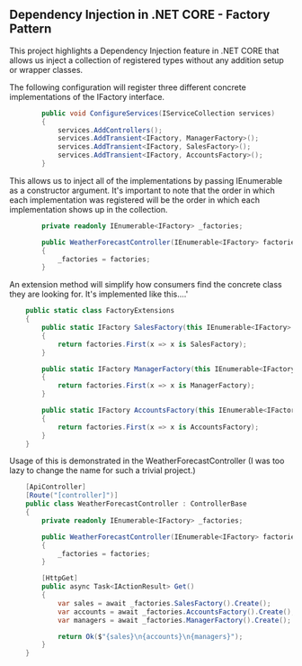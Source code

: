 ## Dependency Injection in .NET CORE - Factory Pattern

This project highlights a Dependency Injection feature in .NET CORE that allows us inject a collection of registered types without any addition setup or wrapper classes.

The following configuration will register three different concrete implementations of the IFactory interface. 

```cs
        public void ConfigureServices(IServiceCollection services)
        {
            services.AddControllers();
            services.AddTransient<IFactory, ManagerFactory>();
            services.AddTransient<IFactory, SalesFactory>();
            services.AddTransient<IFactory, AccountsFactory>();
        }
```

This allows us to inject all of the implementations by passing IEnumerable<IFactory> as a constructor argument. It's important to note that the order in which each implementation was registered will be the order in which each implementation
shows up in the collection. 
```cs
        private readonly IEnumerable<IFactory> _factories;

        public WeatherForecastController(IEnumerable<IFactory> factories)
        {
            _factories = factories;
        }
```

An extension method will simplify how consumers find the concrete class they are looking for. It's implemented like this....'
```cs
    public static class FactoryExtensions
    {
        public static IFactory SalesFactory(this IEnumerable<IFactory> factories)
        {
            return factories.First(x => x is SalesFactory);
        }

        public static IFactory ManagerFactory(this IEnumerable<IFactory> factories)
        {
            return factories.First(x => x is ManagerFactory);
        }

        public static IFactory AccountsFactory(this IEnumerable<IFactory> factories)
        {
            return factories.First(x => x is AccountsFactory);
        }
    }
```

Usage of this is demonstrated in the WeatherForecastController (I was too lazy to change the name for such a trivial project.)

```cs
    [ApiController]
    [Route("[controller]")]
    public class WeatherForecastController : ControllerBase
    {
        private readonly IEnumerable<IFactory> _factories;

        public WeatherForecastController(IEnumerable<IFactory> factories)
        {
            _factories = factories;
        }

        [HttpGet]
        public async Task<IActionResult> Get()
        {
            var sales = await _factories.SalesFactory().Create();
            var accounts = await _factories.AccountsFactory().Create();
            var managers = await _factories.ManagerFactory().Create();

            return Ok($"{sales}\n{accounts}\n{managers}");
        }
    }
```